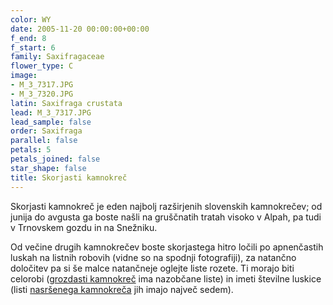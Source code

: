 ```yaml
---
color: WY
date: 2005-11-20 00:00:00+00:00
f_end: 8
f_start: 6
family: Saxifragaceae
flower_type: C
image:
- M_3_7317.JPG
- M_3_7320.JPG
latin: Saxifraga crustata
lead: M_3_7317.JPG
lead_sample: false
order: Saxifraga
parallel: false
petals: 5
petals_joined: false
star_shape: false
title: Skorjasti kamnokreč
---
```

Skorjasti kamnokreč je eden najbolj razširjenih slovenskih kamnokrečev; od junija do avgusta ga boste našli na gruščnatih tratah visoko v Alpah, pa tudi v Trnovskem gozdu in na Snežniku.

Od večine drugih kamnokrečev boste skorjastega hitro ločili po apnenčastih luskah na listnih robovih (vidne so na spodnji fotografiji), za natančno določitev pa si še malce natančneje oglejte liste rozete. Ti morajo biti celorobi ([grozdasti kamnokreč](../saxifragapaniculata/) ima nazobčane liste) in imeti številne luskice (listi [nasršenega kamnokreča](../saxifragasquarrosa/) jih imajo največ sedem).
